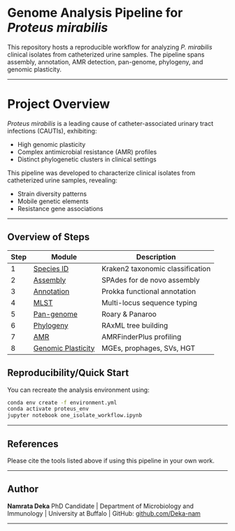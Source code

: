 # Genome Analysis Pipeline for *Proteus mirabilis*
This repository hosts a reproducible workflow for analyzing *P. mirabilis* clinical isolates from catheterized urine samples. The pipeline spans assembly, annotation, AMR detection, pan-genome, phylogeny, and genomic plasticity.

---

# Project Overview

*Proteus mirabilis* is a leading cause of catheter-associated urinary tract infections (CAUTIs), exhibiting:
- High genomic plasticity
- Complex antimicrobial resistance (AMR) profiles
- Distinct phylogenetic clusters in clinical settings

This pipeline was developed to characterize clinical isolates from catheterized urine samples, revealing:
- Strain diversity patterns
- Mobile genetic elements
- Resistance gene associations

---

## Overview of Steps

| Step | Module | Description |
|------|--------|-------------|
| 1 | [Species ID](docs/phylogenetics_workflow.md) | Kraken2 taxonomic classification |
| 2 | [Assembly](#2-genome-assembly) | SPAdes for de novo assembly |
| 3 | [Annotation](#3-genome-annotation) | Prokka functional annotation |
| 4 | [MLST](#4-mlst-typing) | Multi-locus sequence typing |
| 5 | [Pan-genome](#5-pangenome-analysis) | Roary & Panaroo |
| 6 | [Phylogeny](#6-phylogenetic-tree-construction) | RAxML tree building |
| 7 | [AMR](#7-amr-gene-detection) | AMRFinderPlus profiling |
| 8 | [Genomic Plasticity](docs/Genomic_Plasticity_Analysis.md) | MGEs, prophages, SVs, HGT |


## Reproducibility/Quick Start

You can recreate the analysis environment using:

```bash
conda env create -f environment.yml
conda activate proteus_env
jupyter notebook one_isolate_workflow.ipynb
```

---

## References

Please cite the tools listed above if using this pipeline in your own work.

---

## Author

**Namrata Deka**
PhD Candidate | Department of Microbiology and Immunology |
University at Buffalo |
GitHub: [github.com/Deka-nam](https://github.com/Deka-nam)


---

